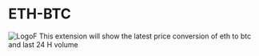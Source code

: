 # ETH-BTC
![LogoF](https://user-images.githubusercontent.com/91677627/219561083-4c5cf944-77eb-4fd8-ac94-c51b0f574961.png)
This extension will show the latest price conversion of eth to btc and last 24 H volume 

